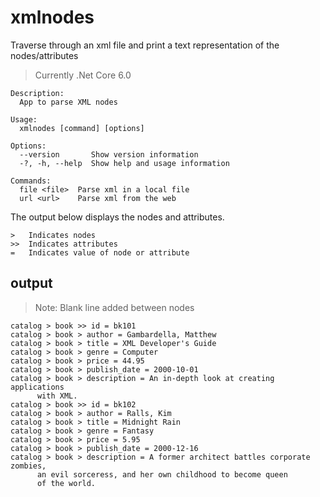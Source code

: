 # xmlnodes

Traverse through an xml file and print a text representation of the nodes/attributes

> Currently .Net Core 6.0

```text
Description:
  App to parse XML nodes

Usage:
  xmlnodes [command] [options]

Options:
  --version       Show version information
  -?, -h, --help  Show help and usage information

Commands:
  file <file>  Parse xml in a local file
  url <url>    Parse xml from the web

```

The output below displays the nodes and attributes.

```text
>   Indicates nodes
>>  Indicates attributes
=   Indicates value of node or attribute
```

## output

> Note: Blank line added between nodes

```text
catalog > book >> id = bk101
catalog > book > author = Gambardella, Matthew
catalog > book > title = XML Developer's Guide
catalog > book > genre = Computer
catalog > book > price = 44.95
catalog > book > publish_date = 2000-10-01
catalog > book > description = An in-depth look at creating applications
      with XML.
catalog > book >> id = bk102
catalog > book > author = Ralls, Kim
catalog > book > title = Midnight Rain
catalog > book > genre = Fantasy
catalog > book > price = 5.95
catalog > book > publish_date = 2000-12-16
catalog > book > description = A former architect battles corporate zombies,
      an evil sorceress, and her own childhood to become queen
      of the world.
```
